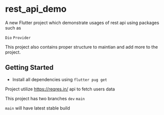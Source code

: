 # rest_api_demo

A new Flutter project which demonstrate usages of rest api using packages such as

`Dio`
`Provider`

This project also contains proper structure to maintian and add more to the project.

## Getting Started

* Install all dependencies using `flutter pug get`

Project utilize https://reqres.in/ api to fetch users data

This project has two branches `dev` `main`

`main` will have latest stable build
